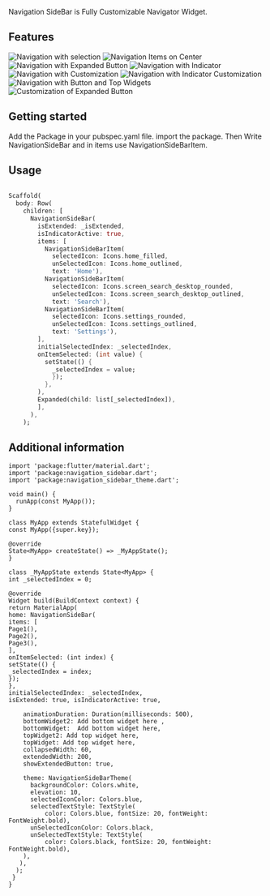 <!--
This README describes the package. If you publish this package to pub.dev,
this README's contents appear on the landing page for your package.

For information about how to write a good package README, see the guide for
[writing package pages](https://dart.dev/guides/libraries/writing-package-pages).

For general information about developing packages, see the Dart guide for
[creating packages](https://dart.dev/guides/libraries/create-library-packages)
and the Flutter guide for
[developing packages and plugins](https://flutter.dev/developing-packages).
-->

Navigation SideBar is Fully Customizable Navigator Widget.

## Features

![Navigation with selection](https://github.com/Zubi7Zubair/navigation_sidebar/blob/main/assets/video1.gif)
![Navigation Items on Center](https://github.com/Zubi7Zubair/navigation_sidebar/blob/main/assets/video2.gif)
![Navigation with Expanded Button](https://github.com/Zubi7Zubair/navigation_sidebar/blob/main/assets/video3.gif)
![Navigation with Indicator](https://github.com/Zubi7Zubair/navigation_sidebar/blob/main/assets/video4.gif)
![Navigation with Customization](https://github.com/Zubi7Zubair/navigation_sidebar/blob/main/assets/video5.gif)
![Navigation with Indicator Customization](https://github.com/Zubi7Zubair/navigation_sidebar/blob/main/assets/video6.gif)
![Navigation with Button and Top Widgets](https://github.com/Zubi7Zubair/navigation_sidebar/blob/main/assets/video7.gif)
![Customization of Expanded Button](https://github.com/Zubi7Zubair/navigation_sidebar/blob/main/assets/video8.gif)


## Getting started

Add the Package in your pubspec.yaml file.
import the package.
Then Write NavigationSideBar and in items use NavigationSideBarItem.

## Usage



```dart

Scaffold(
  body: Row(
    children: [
      NavigationSideBar(
        isExtended: _isExtended,
        isIndicatorActive: true,
        items: [
          NavigationSideBarItem(
            selectedIcon: Icons.home_filled,
            unSelectedIcon: Icons.home_outlined,
            text: 'Home'),
          NavigationSideBarItem(
            selectedIcon: Icons.screen_search_desktop_rounded,
            unSelectedIcon: Icons.screen_search_desktop_outlined,
            text: 'Search'),
          NavigationSideBarItem(
            selectedIcon: Icons.settings_rounded,
            unSelectedIcon: Icons.settings_outlined,
            text: 'Settings'),
        ],
        initialSelectedIndex: _selectedIndex,
        onItemSelected: (int value) {
          setState(() {
            _selectedIndex = value;
            });
          },
        ),
        Expanded(child: list[_selectedIndex]),
        ],
      ),
    );
```

## Additional information

    import 'package:flutter/material.dart';
    import 'package:navigation_sidebar.dart';
    import 'package:navigation_sidebar_theme.dart';

    void main() {
      runApp(const MyApp());
    }

    class MyApp extends StatefulWidget {
    const MyApp({super.key});

    @override
    State<MyApp> createState() => _MyAppState();
    }

    class _MyAppState extends State<MyApp> {
    int _selectedIndex = 0;

    @override
    Widget build(BuildContext context) {
    return MaterialApp(
    home: NavigationSideBar(
    items: [
    Page1(),
    Page2(),
    Page3(),
    ],
    onItemSelected: (int index) {
    setState(() {
    _selectedIndex = index;
    });
    },
    initialSelectedIndex: _selectedIndex,
    isExtended: true, isIndicatorActive: true,

        animationDuration: Duration(milliseconds: 500),
        bottomWidget2: Add bottom widget here ,
        bottomWidget:  Add bottom widget here,
        topWidget2: Add top widget here,
        topWidget: Add top widget here,
        collapsedWidth: 60,
        extendedWidth: 200,
        showExtendedButton: true,

        theme: NavigationSideBarTheme(
          backgroundColor: Colors.white,
          elevation: 10,
          selectedIconColor: Colors.blue,
          selectedTextStyle: TextStyle(
              color: Colors.blue, fontSize: 20, fontWeight: FontWeight.bold),
          unSelectedIconColor: Colors.black,
          unSelectedTextStyle: TextStyle(
              color: Colors.black, fontSize: 20, fontWeight: FontWeight.bold),
        ),
       ),
      );
     }
    }
